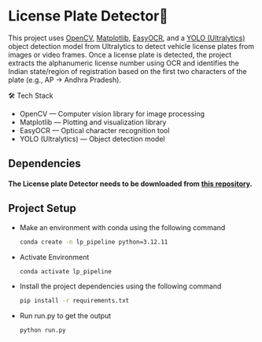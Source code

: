 # License Plate Detector🥸
This project uses [OpenCV](https://opencv.org/), [Matplotlib](https://matplotlib.org/), [EasyOCR](https://github.com/JaidedAI/EasyOCR), and a [YOLO (Ultralytics)](https://github.com/ultralytics/ultralytics) object detection model from Ultralytics to detect vehicle license plates from images or video frames.
Once a license plate is detected, the project extracts the alphanumeric license number using OCR and identifies the Indian state/region of registration based on the first two characters of the plate (e.g., AP → Andhra Pradesh).

🛠️ Tech Stack  
- OpenCV — Computer vision library for image processing
- Matplotlib — Plotting and visualization library
- EasyOCR — Optical character recognition tool  
- YOLO (Ultralytics) — Object detection model


  
## Dependencies
#### The License plate Detector needs to be downloaded from [this repository](https://github.com/JaidedAI/EasyOCR).

## Project Setup
* Make an environment with conda using the following command
  
  ```bash
  conda create -n lp_pipeline python=3.12.11

* Activate Environment

  ```bash
  conda activate lp_pipeline
  
* Install the project dependencies using the following command
  
  ```bash
  pip install -r requirements.txt

* Run run.py to get the output

  ```bash
  python run.py
